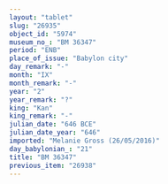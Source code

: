 ```yaml
---
layout: "tablet"
slug: "26935"
object_id: "5974"
museum_no_: "BM 36347"
period: "ENB"
place_of_issue: "Babylon city"
day_remark: "-"
month: "IX"
month_remark: "-"
year: "2"
year_remark: "?"
king: "Kan"
king_remark: "-"
julian_date: "646 BCE"
julian_date_year: "646"
imported: "Melanie Gross (26/05/2016)"
day_babylonian_: "21"
title: "BM 36347"
previous_item: "26938"
---
```

